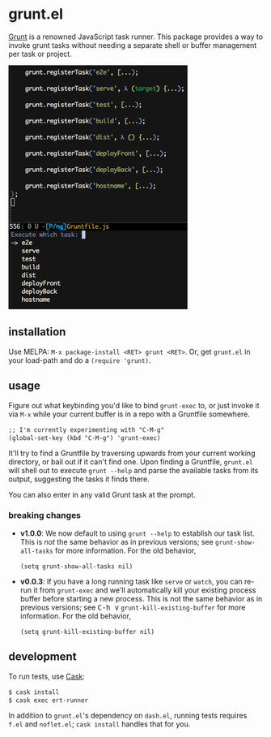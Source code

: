 # grunt.el

[Grunt][] is a renowned JavaScript task runner. This package provides
a way to invoke grunt tasks without needing a separate shell or buffer
management per task or project.

![screenshot.png](screenshot.png)

## installation

Use MELPA: `M-x package-install <RET> grunt <RET>`. Or, get `grunt.el`
in your load-path and do a `(require 'grunt)`.

## usage

Figure out what keybinding you'd like to bind `grunt-exec` to, or just
invoke it via `M-x` while your current buffer is in a repo with a
Gruntfile somewhere.

```elisp
;; I'm currently experimenting with "C-M-g"
(global-set-key (kbd "C-M-g") 'grunt-exec)
```

It'll try to find a Gruntfile by traversing upwards from your current
working directory, or bail out if it can't find one. Upon finding a
Gruntfile, `grunt.el` will shell out to execute `grunt --help` and
parse the available tasks from its output, suggesting the tasks it
finds there.

You can also enter in any valid Grunt task at the prompt.

### breaking changes

- **v1.0.0**: We now default to using `grunt --help` to establish our
  task list. This is _not_ the same behavior as in previous versions;
  see `grunt-show-all-tasks` for more information. For the old
  behavior,

  ```elisp
  (setq grunt-show-all-tasks nil)
  ```

- **v0.0.3**: If you have a long running task like `serve` or `watch`,
  you can re-run it from `grunt-exec` and we'll automatically kill
  your existing process buffer before starting a new process. This is
  not the same behavior as in previous versions; see <kbd>C-h v</kbd>
  `grunt-kill-existing-buffer` for more information. For the old
  behavior,

  ```elisp
  (setq grunt-kill-existing-buffer nil)
  ```

## development

To run tests, use [Cask][]:

    $ cask install
    $ cask exec ert-runner

In addition to `grunt.el`'s dependency on `dash.el`, running tests
requires `f.el` and `noflet.el`; `cask install` handles that for you.

[Grunt]: http://gruntjs.com/
[Cask]: http://cask.github.io/
